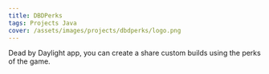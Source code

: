 ```yaml
---
title: DBDPerks 
tags: Projects Java
cover: /assets/images/projects/dbdperks/logo.png
---
```


Dead by Daylight app, you can create a share custom builds using the perks of the game.

<!--more-->  

